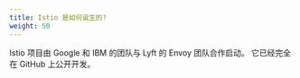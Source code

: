 ```yaml
---
title: Istio 是如何诞生的?
weight: 50
---
```


Istio 项目由 Google 和 IBM 的团队与 Lyft 的 Envoy 团队合作启动。 它已经完全在 GitHub 上公开开发。
